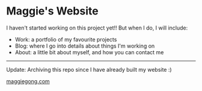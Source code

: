 # Maggie's Website

I haven't started working on this project yet!! But when I do, I will include:

- Work: a portfolio of my favourite projects
- Blog: where I go into details about things I'm working on
- About: a little bit about myself, and how you can contact me

---

Update: Archiving this repo since I have already built my website :)

[maggiegong.com](https://maggiegong.com)

